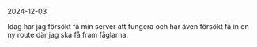 2024-12-03

Idag har jag försökt få min server att fungera och har även försökt få in en ny route där jag ska få fram fåglarna.